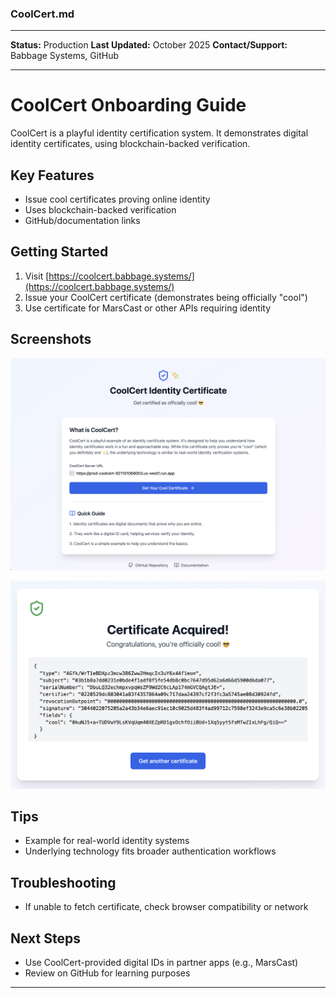 ### CoolCert.md

***
**Status:** Production
**Last Updated:** October 2025
**Contact/Support:** Babbage Systems, GitHub

***
# CoolCert Onboarding Guide

CoolCert is a playful identity certification system. It demonstrates digital identity certificates, using blockchain-backed verification.

## Key Features
- Issue cool certificates proving online identity
- Uses blockchain-backed verification
- GitHub/documentation links

## Getting Started

1. Visit [https://coolcert.babbage.systems/](https://coolcert.babbage.systems/)
2. Issue your CoolCert certificate (demonstrates being officially "cool")
3. Use certificate for MarsCast or other APIs requiring identity

## Screenshots
![Main page/certificate dashboard](../../../assets/onboardings/bsv-apps/coolcert-app/main-dashboard.png)

![Certificate issuance flow](../../../assets/onboardings/bsv-apps/coolcert-app/issuance-flow.png)

## Tips
- Example for real-world identity systems
- Underlying technology fits broader authentication workflows

## Troubleshooting
- If unable to fetch certificate, check browser compatibility or network

## Next Steps
- Use CoolCert-provided digital IDs in partner apps (e.g., MarsCast)
- Review on GitHub for learning purposes

***

